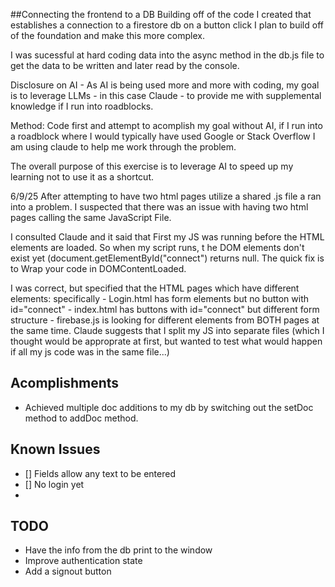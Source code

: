 ##Connecting the frontend to a DB
Building off of the code I created that establishes a connection to a firestore db on a button click I plan to build off of the foundation and make this more complex.

I was sucessful at hard coding data into the async method in the db.js file to get the data to be written and later read by the console. 

Disclosure on AI - As AI is being used more and more with coding, my goal is to leverage LLMs - in this case Claude - to provide me with supplemental knowledge if I run into roadblocks.

Method: Code first and attempt to acomplish my goal without AI, if I run into a roadblock where I would typically have used Google or Stack Overflow I am using claude to help me work through the problem.

The overall purpose of this exercise is to leverage AI to speed up my learning not to use it as a shortcut.


6/9/25
After attempting to have two html pages utilize a shared .js file a ran into a problem. I suspected that there was an issue with having two html pages calling the same JavaScript File. 

I consulted Claude and it said that First my JS was running before the HTML elements are loaded. So when my script runs, t he DOM elements don't exist yet (document.getElementById("connect") returns null. The quick fix is to Wrap your code in DOMContentLoaded.


I was correct, but specified that the HTML pages which have different elements:
    specifically - Login.html has form elements but no button with id="connect"
                 - index.html has buttons with id="connect" but different form structure
                 - firebase.js is looking for different elements from BOTH pages at the same time. Claude suggests that I split my JS into separate files (which I thought would be approprate at first, but wanted to test what would happen if all my js code was in the same file...)

## Acomplishments
- Achieved multiple doc additions to my db by switching out the setDoc method to addDoc method.

## Known Issues
- [] Fields allow any text to be entered
- [] No login yet
- 

## TODO

- Have the info from the db print to the window
- Improve authentication state 
- Add a signout button

